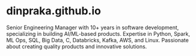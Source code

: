 # dinpraka.github.io
Senior Engineering Manager with 10+ years in software development, specializing in building  AI/ML-based products. Expertise in Python, Spark, ML Ops, SQL, Big Data, C, Databricks, Kafka, AWS, and Linux. Passionate about creating quality products and innovative solutions.
